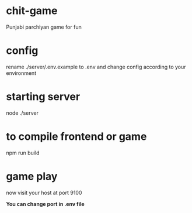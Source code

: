 # chit-game
Punjabi parchiyan game for fun

# config
rename ./server/.env.example to .env and change config according to your environment

# starting server
node ./server

# to compile frontend or game
 npm run build


# game play
now visit your host at port 9100

**You can change port in .env file**


